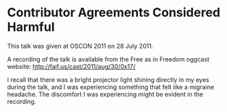 Contributor Agreements Considered Harmful
=========================================

This talk was given at OSCON 2011 on 28 July 2011.

A recording of the talk is available from the Free as in Freedom
oggcast website: http://faif.us/cast/2011/aug/30/0x17/

I recall that there was a bright projector light shining directly in
my eyes during the talk, and I was experiencing something that felt
like a migraine headache. The discomfort I was experiencing might be
evident in the recording.
